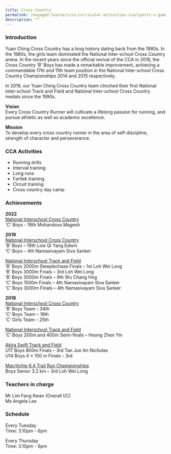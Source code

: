 ```yaml
---
title: Cross Country
permalink: /engaged-learners/co-curricular-activities-cca/sports-n-games/cross-country/
description: ""
---
```

### Introduction

Yuan Ching Cross Country has a long history dating back from the 1980s. In the 1980s, the girls team dominated the National Inter-school Cross Country arena. In the recent years since the official revival of the CCA in 2016, the Cross Country ‘B’ Boys has made a remarkable improvement, achieving a commendable 17th and 11th team position in the National Inter-school Cross Country Championships 2014 and 2015 respectively.

In 2019, our Yuan Ching Cross Country team clinched their first National Inter-school Track and Field and National Inter-school Cross Country medals since the 1990s.

**Vision** <br>
Every Cross Country Runner will cultivate a lifelong passion for running, and pursue athletic as well as academic excellence.

**Mission** <br>
To develop every cross country runner in the area of self-discipline, strength of character and perseverance.

### CCA Activities

*   Running drills
*   Interval training
*   Long runs
*   Fartlek training
*   Circuit training
*   Cross country day camp

### Achievements

**2022** <br>
<u> National Interschool Cross Country </u><br>
'C' Boys - 19th Mohandoss Magesh

**2019** <br>
<u> National Interschool Cross Country </u><br>
‘B’ Boys – 19th Low Qi Yang Edwin <br>
‘C’ Boys – 4th Namasivayam Siva Sanker

<u> National Interschool Track and Field </u><br>
‘B’ Boys 2000m Steeplechase Finals – 1st Loh Wei Long <br>
‘B’ Boys 3000m Finals – 3rd Loh Wei Long <br>
‘B’ Boys 3000m Finals – 9th Wu Chang Hng <br>
‘C’ Boys 1500m Finals – 4th Namasivayam Siva Sanker <br>
‘C’ Boys 3000m Finals – 4th Namasivayam Siva Sanker

**2018** <br>
<u> National Interschool Cross Country </u><br>
‘B’ Boys Team – 34th <br>
‘C’ Boys Team – 18th <br>
‘C’ Girls Team – 25th

<u> National Interschool Track and Field </u> <br>
‘C’ Boys 200m and 400m Semi-finals – Hoong Zhen Yin

<u> Akira Swift Track and Field </u><br>
U17 Boys 800m Finals – 3rd Tan Jun An Nicholas <br>
U14 Boys 4 × 100 m Finals – 3rd

<u> Macritchie 6.4 Trail Run Championships </u><br>
Boys Senior 3.2 km – 3rd Loh Wei Long

### Teachers in charge

Mr Lim Fang Kwan (Overall I/C) <br>
Ms Angela Lee

### Schedule

Every Tuesday <br>
Time: 3.10pm - 6pm

Every Thursday <br>
Time: 3.10pm - 6pm